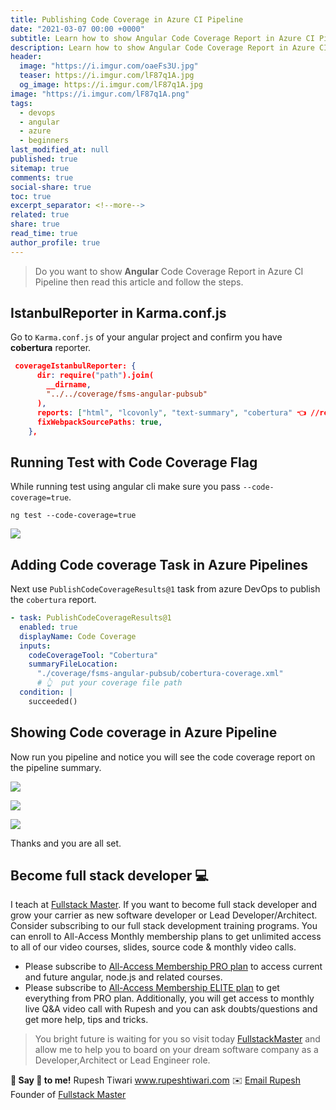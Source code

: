 ```yaml
---
title: Publishing Code Coverage in Azure CI Pipeline
date: "2021-03-07 00:00 +0000"
subtitle: Learn how to show Angular Code Coverage Report in Azure CI Pipeline
description: Learn how to show Angular Code Coverage Report in Azure CI Pipeline
header: 
  image: "https://i.imgur.com/oaeFs3U.jpg"
  teaser: https://i.imgur.com/lF87q1A.jpg
  og_image: https://i.imgur.com/lF87q1A.jpg
image: "https://i.imgur.com/lF87q1A.png"
tags:
  - devops
  - angular
  - azure
  - beginners
last_modified_at: null
published: true
sitemap: true
comments: true
social-share: true
toc: true
excerpt_separator: <!--more-->
related: true
share: true
read_time: true
author_profile: true
---
```


> Do you want to show **Angular** Code Coverage Report in Azure CI Pipeline then
> read this article and follow the steps.

## IstanbulReporter in Karma.conf.js

Go to `Karma.conf.js` of your angular project and confirm you have **cobertura**
reporter.

```json
 coverageIstanbulReporter: {
      dir: require("path").join(
        __dirname,
        "../../coverage/fsms-angular-pubsub"
      ),
      reports: ["html", "lcovonly", "text-summary", "cobertura" 👈 //required],
      fixWebpackSourcePaths: true,
    },
```

## Running Test with Code Coverage Flag

While running test using angular cli make sure you pass `--code-coverage=true`.

```shell
ng test --code-coverage=true
```

![](https://i.imgur.com/XXYxtHz.png)

## Adding Code coverage Task in Azure Pipelines

Next use `PublishCodeCoverageResults@1` task from azure DevOps to publish the
`cobertura` report.

```yaml
- task: PublishCodeCoverageResults@1
  enabled: true
  displayName: Code Coverage
  inputs:
    codeCoverageTool: "Cobertura"
    summaryFileLocation:
      "./coverage/fsms-angular-pubsub/cobertura-coverage.xml"
      # 👆  put your coverage file path
  condition: |
    succeeded()
```

## Showing Code coverage in Azure Pipeline

Now run you pipeline and notice you will see the code coverage report on the
pipeline summary.

![](https://i.imgur.com/6LFMWCN.png)

![](https://i.imgur.com/zIGEJDF.png)

![](https://i.imgur.com/qn4sNuG.png)

Thanks and you are all set.

## Become full stack developer 💻

I teach at [Fullstack Master](https://www.fullstackmaster.net). If you want to
become full stack developer and grow your carrier as new software developer or
Lead Developer/Architect. Consider subscribing to our full stack development
training programs. You can enroll to All-Access Monthly membership plans to get
unlimited access to all of our video courses, slides, source code & monthly
video calls.

- Please subscribe to
  [All-Access Membership PRO plan](https://www.fullstackmaster.net/pro) to
  access current and future angular, node.js and related courses.
- Please subscribe to
  [All-Access Membership ELITE plan](https://www.fullstackmaster.net/elite) to
  get everything from PRO plan. Additionally, you will get access to monthly
  live Q&A video call with Rupesh and you can ask doubts/questions and get more
  help, tips and tricks.

> You bright future is waiting for you so visit today
> [FullstackMaster](www.fullstackmaster.net) and allow me to help you to board
> on your dream software company as a Developer,Architect or Lead Engineer role.

**💖 Say 👋 to me!** Rupesh Tiwari <a href="https://www.rupeshtiwari.com">
www.rupeshtiwari.com</a> ✉️
<a href="mailto:fullstackmaster1@gmail.com?subject=Hi"> Email Rupesh</a> Founder
of <a href="https://www.fullstackmaster.net"> Fullstack Master</a>
